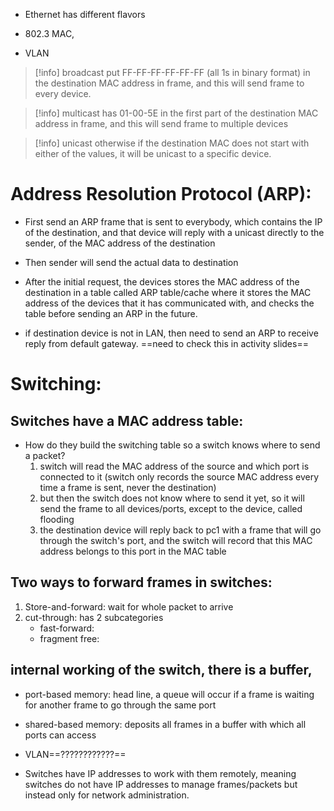 - Ethernet has different flavors
- 802.3 MAC, 

- VLAN 
>[!info] broadcast
>put FF-FF-FF-FF-FF-FF (all 1s in binary format) in the destination MAC address in frame, and this will send frame to every device.

>[!info] multicast
>has 01-00-5E in the first part of the destination MAC address in frame, and this will send frame to multiple devices

>[!info] unicast
>otherwise if the destination MAC does not start with either of the values, it will be unicast to a specific device.

# Address Resolution Protocol (ARP):
- First send an ARP frame that is sent to everybody, which contains the IP of the destination, and that device will reply with a unicast directly to the sender, of the MAC address of the destination
- Then sender will send the actual data to destination
- After the initial request, the devices stores the MAC address of the destination in a table called ARP table/cache where it stores the MAC address of the devices that it has communicated with, and checks the table before sending an ARP in the future.

- if destination device is not in LAN, then need to send an ARP to receive reply from default gateway. ==need to check this in activity slides==

# Switching:
## Switches have a MAC address table:
- How do they build the switching table so a switch knows where to send a packet?
	1) switch will read the MAC address of the source and which port is connected to it (switch only records the source MAC address every time a frame is sent, never the destination)
	2) but then the switch does not know where to send it yet, so it will send the frame to all devices/ports, except to the device, called flooding
	3) the destination device will reply back to pc1 with a frame that will go through the switch's port, and the switch will record that this MAC address belongs to this port in the MAC table

## Two ways to forward frames in switches:
1) Store-and-forward: wait for whole packet to arrive
2) cut-through: has 2 subcategories
	- fast-forward:
	- fragment free:
## internal working of the switch, there is a buffer, 
- port-based memory: head line, a queue will occur if a frame is waiting for another frame to go through the same port
- shared-based memory: deposits all frames in a buffer with which all ports can access

- VLAN==????????????==
- Switches have IP addresses to work with them remotely, meaning switches do not have IP addresses to manage frames/packets but instead only for network administration.